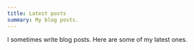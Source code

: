 ```yaml
---
title: Latest posts
summary: My blog posts.
---
```


I sometimes write blog posts. Here are some of my latest ones.
